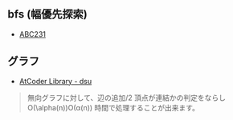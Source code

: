 ## bfs (幅優先探索)

- [ABC231](https://atcoder.jp/contests/abc231/tasks/abc231_d)

## グラフ
- [AtCoder Library - dsu](https://atcoder.github.io/ac-library/production/document_ja/dsu.html)
> 無向グラフに対して、辺の追加/2 頂点が連結かの判定をならし O(\alpha(n))O(α(n)) 時間で処理することが出来ます。
